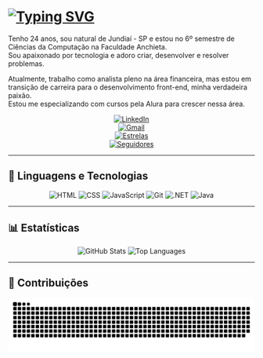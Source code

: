 # <a href="https://git.io/typing-svg"><img src="https://readme-typing-svg.demolab.com?font=Fira+Code&pause=1000&width=435&lines=Oi%2C+sou+o+Matheus%2C+futuro+desenvolvedor+Java." alt="Typing SVG" /></a>

Tenho 24 anos, sou natural de Jundiaí - SP e estou no 6º semestre de Ciências da Computação na Faculdade Anchieta.  
Sou apaixonado por tecnologia e adoro criar, desenvolver e resolver problemas.  

Atualmente, trabalho como analista pleno na área financeira, mas estou em transição de carreira para o desenvolvimento front-end, minha verdadeira paixão.  
Estou me especializando com cursos pela Alura para crescer nessa área.

<div align="center">

[![LinkedIn](https://custom-icon-badges.demolab.com/badge/LinkedIn-0077B5?style=for-the-badge&logo=linkedin&logoColor=white)](https://www.linkedin.com/in/matheus-araújo-b8b092227/)  
[![Gmail](https://img.shields.io/badge/-Gmail-%23333?style=for-the-badge&logo=gmail&logoColor=white)](mailto:matheusaraujov99@gmail.com)  
[![Estrelas](https://custom-icon-badges.demolab.com/github/stars/Matheusaraujov99?color=55960c&style=for-the-badge&labelColor=488207&logo=star&label=estrelas)](https://github.com/Matheusaraujov99?tab=repositories&sort=stargazers)  
[![Seguidores](https://custom-icon-badges.demolab.com/github/followers/Matheusaraujov99?color=236ad3&labelColor=1155ba&style=for-the-badge&logo=github&label=Seguidores&logoColor=white)](https://github.com/Matheusaraujov99?tab=followers)

</div>

---

## 🚀 Linguagens e Tecnologias

<div align="center">

<img src="https://cdn.jsdelivr.net/gh/devicons/devicon@latest/icons/html5/html5-original.svg" title="HTML" alt="HTML" width="40" />
<img src="https://cdn.jsdelivr.net/gh/devicons/devicon@latest/icons/css3/css3-original.svg" title="CSS" alt="CSS" width="40" />
<img src="https://cdn.jsdelivr.net/gh/devicons/devicon@latest/icons/javascript/javascript-original.svg" title="JavaScript" alt="JavaScript" width="40" />
<img src="https://cdn.jsdelivr.net/gh/devicons/devicon@latest/icons/git/git-original.svg" title="Git" alt="Git" width="40" />
<img src="https://cdn.jsdelivr.net/gh/devicons/devicon@latest/icons/dot-net/dot-net-original-wordmark.svg" title=".NET" alt=".NET" width="40" />
<img src="https://cdn.jsdelivr.net/gh/devicons/devicon@latest/icons/java/java-original.svg" title="Java" alt="Java" width="40" />

</div>

---

## 📊 Estatísticas

<div align="center">

<img height="160em" src="https://github-readme-stats.vercel.app/api?username=matheusaraujov99&show_icons=true&theme=tokyonight&include_all_commits=true&locale=pt-br&cache_seconds=3600" alt="GitHub Stats"/>

<img height="160em" src="https://github-readme-stats.vercel.app/api/top-langs/?username=matheusaraujov99&layout=compact&theme=tokyonight&langs_count=8&custom_title=Tecnologias&cache_seconds=3600" alt="Top Languages"/>

</div>

---

## 🐍 Contribuições

<div align="center">

<picture>
  <source media="(prefers-color-scheme: dark)" srcset="https://raw.githubusercontent.com/platane/snk/output/github-contribution-grid-snake-dark.svg" />
  <source media="(prefers-color-scheme: light)" srcset="https://raw.githubusercontent.com/platane/snk/output/github-contribution-grid-snake.svg" />
  <img alt="github contribution grid snake animation" src="https://raw.githubusercontent.com/platane/snk/output/github-contribution-grid-snake.svg" />
</picture>

</div>

